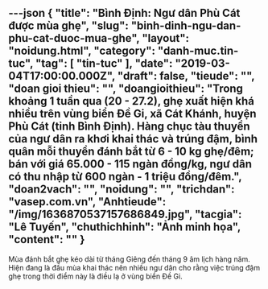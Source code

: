 ---json
{
    "title": "Bình Định: Ngư dân Phù Cát được mùa ghẹ",
    "slug": "binh-dinh-ngu-dan-phu-cat-duoc-mua-ghe",
    "layout": "noidung.html",
    "category": "danh-muc.tin-tuc",
    "tag": [
        "tin-tuc"
    ],
    "date": "2019-03-04T17:00:00.000Z",
    "draft": false,
    "tieude": "",
    "doan gioi thieu": "",
    "doangioithieu": "Trong khoảng 1 tuần qua (20 - 27.2), ghẹ xuất hiện khá nhiều trên vùng biển Đề Gi, xã Cát Khánh, huyện Phù Cát (tỉnh Bình Định). Hàng chục tàu thuyền của ngư dân ra khơi khai thác và trúng đậm, bình quân mỗi thuyền đánh bắt từ 6 - 10 kg ghẹ/đêm; bán với giá 65.000 - 115 ngàn đồng/kg, ngư dân có thu nhập từ 600 ngàn - 1 triệu đồng/đêm.",
    "doan2vach": "",
    "noidung": "",
    "trichdan": "vasep.com.vn",
    "Anhtieude": "/img/1636870537157686849.jpg",
    "tacgia": "Lê Tuyến",
    "chuthichhinh": "Ảnh minh họa",
    "__content__": ""
}
---
<p>M&ugrave;a đ&aacute;nh bắt ghẹ k&eacute;o d&agrave;i từ th&aacute;ng Gi&ecirc;ng đến th&aacute;ng 9 &acirc;m lịch h&agrave;ng năm. Hiện đang l&agrave; đầu m&ugrave;a khai th&aacute;c n&ecirc;n nhiều ngư d&acirc;n cho rằng việc tr&uacute;ng đậm ghẹ trong thời điểm n&agrave;y l&agrave; điều lạ ở v&ugrave;ng biển Đề Gi.</p>
